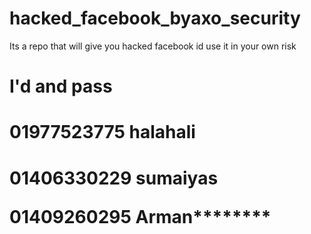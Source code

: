 # hacked_facebook_byaxo_security
Its a repo that will give you hacked facebook id use it in your own risk

# I'd and pass 
 
# 01977523775  halahali

<h1> 01406330229 sumaiyas 

01409260295 Arman********
